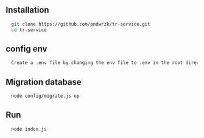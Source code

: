 ## Installation

```bash
  git clone https://github.com/pndwrzk/tr-service.git
  cd tr-service
```

## config env

```bash
  Create a .env file by changing the env file to .env in the root directory
```

## Migration database

```bash
  node config/migrate.js up
```

## Run

```bash
  node index.js
```
